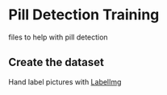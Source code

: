 # Pill Detection Training
files to help with pill detection

## Create the dataset

Hand label pictures with [LabelImg](https://github.com/tzutalin/labelImg)
